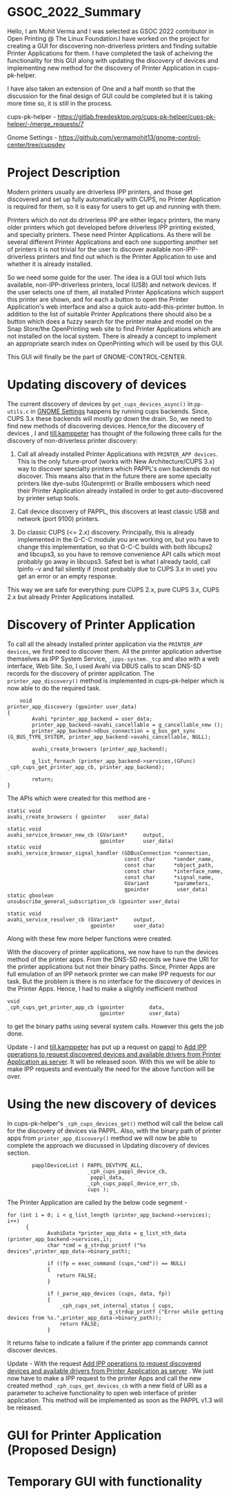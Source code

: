 # GSOC_2022_Summary
Hello, I am Mohit Verma and I was selected as GSOC 2022 contributor in Open Printing @ The Linux Foundation.I have worked on the project for creating a GUI for discovering non-driverless printers and finding suitable Printer Applications for them. I have completed the task of acheiving the functionality for this GUI along with updating the discovery of devices and implementing new method for the discovery of Printer Application in cups-pk-helper. 

I have also taken an extension of One and a half month so that the discussion for the final design of GUI could be completed but it is taking more time so, it is still in the process.

cups-pk-helper - https://gitlab.freedesktop.org/cups-pk-helper/cups-pk-helper/-/merge_requests/7

Gnome Settings - https://github.com/vermamohit13/gnome-control-center/tree/cupsdev

# Project Description
Modern printers usually are driverless IPP printers, and those get discovered and set up fully automatically with CUPS, no Printer Application is required for them, so it is easy for users to get up and running with them.

Printers which do not do driverless IPP are either legacy printers, the many older printers which got developed before driverless IPP printing existed, and specialty printers. These need Printer Applications. As there will be several different Printer Applications and each one supporting another set of printers it is not trivial for the user to discover available non-IPP-driverless printers and find out which is the Printer Application to use and whether it is already installed.

So we need some guide for the user. The idea is a GUI tool which lists available, non-IPP-driverless printers, local (USB) and network devices. If the user selects one of them, all installed Printer Applications which support this printer are shown, and for each a button to open the Printer Application's web interface and also a quick auto-add-this-printer button. In addition to the list of suitable Printer Applications there should also be a button which does a fuzzy search for the printer make and model on the Snap Store/the OpenPrinting web site to find Printer Applications which are not installed on the local system. There is already a concept to implement an appropriate search index on OpenPrinting which will be used by this GUI.

This GUI will finally be the part of GNOME-CONTROL-CENTER.

# Updating discovery of devices 

The current discovery of devices by `get_cups_devices_async()` in `pp-utils.c` in [GNOME Settings]() happens by running cups backends. Since, CUPS 3.x these backends will mostly go down the drain. So, we need to find new methods of discovering devices. Hence,for the discovery of devices , I and [till.kamppeter](https://github.com/tillkamppeter)  has thought of the following three calls for the discovery of non-driverless printer discovery:

1) Call all already installed Printer Applications with `PRINTER_APP devices`. This is the only future-proof (works with New Architecture/CUPS 3.x) way to discover specialty printers which PAPPL's own backends do not discover. This means also that in the future there are some specialty printers like dye-subs (Gutenprint) or Braille embossers which need their Printer Application already installed in order to get auto-discovered by printer setup tools.

2) Call device discovery of PAPPL, this discovers at least classic USB and network (port 9100) printers.                                                                
3) Do classic CUPS (<= 2.x) discovery. Principally, this is already implemented in the G-C-C module you are working on, but you have to change this implementation, so that G-C-C builds with both libcups2 and libcups3, so you have to remove convenience API calls which most probably go away in libcups3. Safest bet is what I already taold, call lpinfo -v and fail silently if (most probably due to CUPS 3.x in use) you get an error or an empty response.

This way we are safe for everything: pure CUPS 2.x, pure CUPS 3.x, CUPS 2.x but already Printer Applications installed.

# Discovery of Printer Application

To call all the already installed printer application via the `PRINTER_APP devices`, we first need to discover them. All the printer application advertise themselves as IPP System Service, `_ipps-system._tcp` and also with a web interface, Web Site. So, I used Avahi via DBUS calls to scan DNS-SD records for the discovery of printer application. The `printer_app_discovery()` method is implemented in cups-pk-helper which is now able to do the required task. 

``` 
    void 
printer_app_discovery (gpointer user_data)
{
        Avahi *printer_app_backend = user_data;
        printer_app_backend->avahi_cancellable = g_cancellable_new ();
        printer_app_backend->dbus_connection = g_bus_get_sync (G_BUS_TYPE_SYSTEM, printer_app_backend->avahi_cancellable, NULL);

        avahi_create_browsers (printer_app_backend);

        g_list_foreach (printer_app_backend->services,(GFunc) _cph_cups_get_printer_app_cb, printer_app_backend);       

        return;
}
```
The APIs which were created for this method are -
```
static void
avahi_create_browsers ( gpointer    user_data)

static void
avahi_service_browser_new_cb (GVariant*     output,
                              gpointer      user_data)
static void
avahi_service_browser_signal_handler (GDBusConnection *connection,
                                      const char      *sender_name,
                                      const char      *object_path,
                                      const char      *interface_name,
                                      const char      *signal_name,
                                      GVariant        *parameters,
                                      gpointer         user_data)
static gboolean
unsubscribe_general_subscription_cb (gpointer user_data)

static void
avahi_service_resolver_cb (GVariant*     output,
                           gpointer      user_data)
```
Along with these few more helper functions were created.

With the discovery of printer applications, we now have to run the devices method of the printer apps. From the DNS-SD records we have the URI for the printer applications but not their binary paths. Since, Printer Apps are full emulation of an IPP network printer we can make IPP requests for our task. But the problem is there is no interface for the discovery of devices in the Printer Apps. Hence, I had to make a slightly inefficient method 

```
void 
_cph_cups_get_printer_app_cb (gpointer        data,
                              gpointer        user_data)
```
to get the binary paths using several system calls. However this gets the job done.

 Update -
  I and [till.kamppeter](https://github.com/tillkamppeter) has put up a request on [pappl](https://github.com/michaelrsweet/pappl) to [Add IPP operations to request discovered devices and available drivers from Printer Application as server](https://github.com/michaelrsweet/pappl/issues/214). It will be released soon. With this we will be able to make IPP requests and eventually the need for the above function will be over.


# Using the new discovery of devices
In cups-pk-helper's `_cph_cups_devices_get()` method will call the below call for the discovery of devices via PAPPL. Also, with the binary path of printer apps from `printer_app_discovery()` method we will now be able to complete the approach we discussed in Updating discovery of devices section.

``` 
        papplDeviceList ( PAPPL_DEVTYPE_ALL,
                          _cph_cups_pappl_device_cb,                  
                           pappl_data,
                          _cph_cups_pappl_device_err_cb,
                          cups ); 
```
The Printer Application are called by the below code segment -

```
for (int i = 0; i < g_list_length (printer_app_backend->services); i++)
   	  { 
             AvahiData *printer_app_data = g_list_nth_data (printer_app_backend->services,i); 
             char *cmd = g_strdup_printf ("%s devices",printer_app_data->binary_path); 
             
             if ((fp = exec_command (cups,"cmd")) == NULL)
             {
                return FALSE;
             }

             if (_parse_app_devices (cups, data, fp))
             {
                 _cph_cups_set_internal_status ( cups, 
                                 g_strdup_printf ("Error while getting devices from %s.",printer_app_data->binary_path));
                 return FALSE;
             }
```
It returns false to indicate a failure if the printer app commands cannot discover devices.

Update - 
 With the request  [Add IPP operations to request discovered devices and available drivers from Printer Application as server](https://github.com/michaelrsweet/pappl/issues/214) . We just now have to make a IPP request to the printer Apps and call the new created method `_cph_cups_get_devices_cb` with a new field of URI as a parameter to acheive functionality to open web interface of printer application. This method will be implemented as soon as the PAPPL v1.3 will be released.
 
 
# GUI for Printer Application (Proposed Design)












# Temporary GUI with functionality









